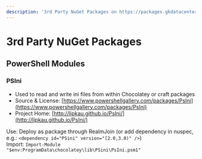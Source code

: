 ```yaml
---
description: '3rd Party NuGet Packages on https://packages.gkdatacenter.net/'
---
```


# 3rd Party NuGet Packages

## PowerShell Modules

### PSIni

* Used to read and write ini files from within Chocolatey or craft packages
* Source & License: [https://www.powershellgallery.com/packages/PsIni](https://www.powershellgallery.com/packages/PsIni)
* Project Home: [http://lipkau.github.io/PsIni/](http://lipkau.github.io/PsIni/)

Use: Deploy as package through RealmJoin \(or add dependency in nuspec, e.g.: `<dependency id="PSini" version="[2.0,3.0)" />`\)  
 Import: `Import-Module "$env:ProgramData\chocolatey\lib\PSini\PsIni.psm1"`

